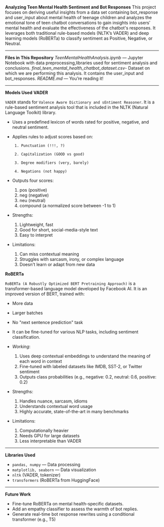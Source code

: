 **Analyzing Teen Mental Health Sentiment and Bot Responses** 
This project focuses on deriving useful insights from a data set containing bot_response and user_input about mental health of teenage children and analyzes the emotional tone of teen chatbot conversations to gain insights into users’ mental health and evaluate the effectiveness of the chatbot's responses. It leverages both traditional rule-based models (NLTK’s VADER) and deep learning models (RoBERTa) to classify sentiment as Positive, Negative, or Neutral.

---


**Files in This Repository**
*TeenMentalHealthAnalysis.ipynb* — Jupyter Notebook with data preprocessing,libraries used for sentiment analysis and conclusions.
*final_teen_mental_health_chatbot_dataset.csv*- Dataset on which we are performing this analysis. It contains the user_input and bot_responses.
*README.md* — You’re reading it!

---

**Models Used**
**VADER**

`VADER` stands for `Valence Aware Dictionary and sEntiment Reasoner`. It is a rule-based sentiment analysis tool that is included in the NLTK (Natural Language Toolkit) library.

* Uses a predefined lexicon of words rated for positive, negative, and neutral sentiment.

* Applies rules to adjust scores based on:

       1. Punctuation (!!!, ?)

       2. Capitalization (GOOD vs good)

       3. Degree modifiers (very, barely)

       4. Negations (not happy)

* Outputs four scores:
  1. pos (positive)
  2. neg (negative)
  3. neu (neutral)
  4. compound (a normalized score between -1 to 1)

* Strengths:
  1. Lightweight, fast
  2. Good for short, social-media-style text
  3. Easy to interpret

* Limitations:
  1. Can miss contextual meaning
  2. Struggles with sarcasm, irony, or complex language
  3. Doesn't learn or adapt from new data

 **RoBERTa**

`RoBERTa (A Robustly Optimized BERT Pretraining Approach)` is a transformer-based language model developed by Facebook AI. It is an improved version of BERT, trained with:

* More data

* Larger batches

* No "next sentence prediction" task

* It can be fine-tuned for various NLP tasks, including sentiment classification.

* *Working*: 
   1. Uses deep contextual embeddings to understand the meaning of each word in context
   2. Fine-tuned with labeled datasets like IMDB, SST-2, or Twitter sentiment
   3. Outputs class probabilities (e.g., negative: 0.2, neutral: 0.6, positive: 0.2)

* Strengths:
  1. Handles nuance, sarcasm, idioms
  2. Understands contextual word usage
  3. Highly accurate, state-of-the-art in many benchmarks

* Limitations:
  1. Computationally heavier
  2. Needs GPU for large datasets
  3. Less interpretable than VADER


---

**Libraries Used**
* `pandas, numpy` — Data processing
* `matplotlib, seaborn` — Data visualization
* `nltk` (VADER, tokenizer)
* `transformers` (RoBERTa from HuggingFace)

---

**Future Work**
* Fine-tune RoBERTa on mental health-specific datasets.
* Add an empathy classifier to assess the warmth of bot replies.
* Generate real-time bot response rewrites using a conditional transformer (e.g., T5)
